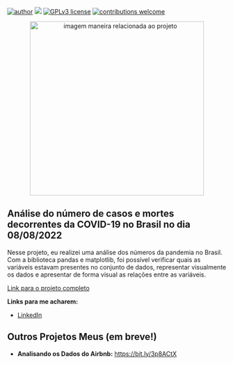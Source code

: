 [![author](https://img.shields.io/badge/author-MatheusGS-red.svg)](https://www.linkedin.com/in/mgsaraiva/) [![](https://img.shields.io/badge/python-3.7+-blue.svg)](https://www.python.org/downloads/release/python-365/) [![GPLv3 license](https://img.shields.io/badge/License-GPLv3-blue.svg)](http://perso.crans.org/besson/LICENSE.html) [![contributions welcome](https://img.shields.io/badge/contributions-welcome-brightgreen.svg?style=flat)](https://github.com/matheusgsaraiva?tab=repositories)

<p align="center">
  <img src="https://img.freepik.com/free-vector/big-data-research-coronavirus-disease-3d-illustration-virus-data-cloud-futuristic-virology-analysis-sars-pathogen-exploraion-concept_1217-1664.jpg?w=1380&t=st=1660139262~exp=1660139862~hmac=2a50278c0cd67defcefa019867a4fb1730de70beaaab53561216f62107638be9" alt="imagem maneira relacionada ao projeto"height=400px >
</p>

## Análise do número de casos e mortes decorrentes da COVID-19 no Brasil no dia 08/08/2022

Nesse projeto, eu realizei uma análise dos números da pandemia no Brasil. Com a biblioteca pandas e matplotlib, foi possível verificar quais as variáveis estavam presentes no conjunto de dados, representar visualmente os dados e apresentar de forma visual as relações entre as variáveis.

[Link para o projeto completo]()

**Links para me acharem:**
* [LinkedIn](https://www.linkedin.com/in/mgsaraiva/)


## Outros Projetos Meus (em breve!)
* **Analisando os Dados do Airbnb:** https://bit.ly/3p8ACtX
